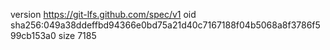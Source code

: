 version https://git-lfs.github.com/spec/v1
oid sha256:049a38ddeffbd94366e0bd75a21d40c7167188f04b5068a8f3786f599cb153a0
size 7185

